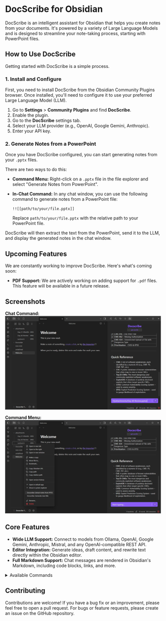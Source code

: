 # DocScribe for Obsidian

DocScribe is an intelligent assistant for Obsidian that helps you create notes from your documents. It's powered by a variety of Large Language Models and is designed to streamline your note-taking process, starting with PowerPoint files.

## How to Use DocScribe

Getting started with DocScribe is a simple process.

### 1. Install and Configure

First, you need to install DocScribe from the Obsidian Community Plugins browser. Once installed, you'll need to configure it to use your preferred Large Language Model (LLM).

1.  Go to **Settings** > **Community Plugins** and find **DocScribe**.
2.  Enable the plugin.
3.  Go to the **DocScribe** settings tab.
4.  Select your LLM provider (e.g., OpenAI, Google Gemini, Anthropic).
5.  Enter your API key.

### 2. Generate Notes from a PowerPoint

Once you have DocScribe configured, you can start generating notes from your `.pptx` files.

There are two ways to do this:

*   **Command Menu:** Right-click on a `.pptx` file in the file explorer and select "Generate Notes from PowerPoint".
*   **In-Chat Command:** In any chat window, you can use the following command to generate notes from a PowerPoint file:

    ```
    !![[path/to/your/file.pptx]]
    ```

    Replace `path/to/your/file.pptx` with the relative path to your PowerPoint file.

DocScribe will then extract the text from the PowerPoint, send it to the LLM, and display the generated notes in the chat window.

## Upcoming Features

We are constantly working to improve DocScribe. Here's what's coming soon:

*   **PDF Support:** We are actively working on adding support for `.pdf` files. This feature will be available in a future release.

## Screenshots

**Chat Command:**
![Chat Command](README_images/chat%20insert.png)

**Command Menu:**
![Command Menu](README_images/command%20menu.png)

## Core Features

*   **Wide LLM Support:** Connect to models from Ollama, OpenAI, Google Gemini, Anthropic, Mistral, and any OpenAI-compatible REST API.
*   **Editor Integration:** Generate ideas, draft content, and rewrite text directly within the Obsidian editor.
*   **Full Markdown Support:** Chat messages are rendered in Obsidian's Markdown, including code blocks, links, and more.

<details>
<summary>Available Commands</summary>

*   `/help` - Show help commands.
*   `/model` - List or change model.
*   `/profile` - List or change profiles.
*   `/prompt` - List or change prompts.
*   `/maxtokens [VALUE]` - Set max tokens for the response.
*   `/temp [VALUE]` - Change the temperature (creativity) of the response.
*   `/ref on | off` - Toggle referencing the current note in your conversation.
*   `/append` - Append the current chat history to the active note.
*   `/save` - Save the current chat history to a new note.
*   `/load` - List and load a previous chat history.
*   `/clear` or `/c` - Clear the current chat history.
*   `/stop` or `/s` - Stop the model from generating a response.

</details>

## Contributing

Contributions are welcome! If you have a bug fix or an improvement, please feel free to open a pull request. For bugs or feature requests, please create an issue on the GitHub repository.
